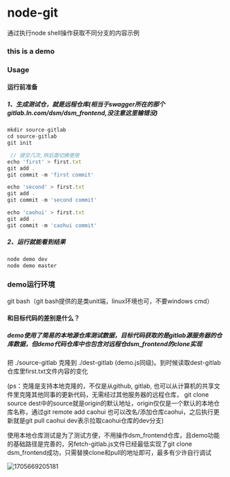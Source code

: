 # node-git
通过执行node shell操作获取不同分支的内容示例

###  this is a demo

### Usage

####  运行前准备

#####  1、生成测试仓，就是远程仓库(相当于swagger所在的那个gitlab.ln.com/dsm/dsm_frontend,没注意这里输错没)

```js
mkdir source-gitlab
cd source-gitlab
git init 

 // 提交几次,供后面切换使用 
echo 'first' > first.txt 
git add .
git commit -m 'first commit'

echo 'second' > first.txt
git add .
git commit -m 'second commit'

echo 'caohui' > first.txt 
git add .
git commit -m 'caohui commit'
```

##### 2、运行就能看到结果

```js
node demo dev
node demo master
```


###  demo运行环境
git bash（git bash提供的是类unit端，linux环境也可，不要windows cmd）


####   和目标代码的差别是什么？
#####  demo使用了简易的本地源仓库测试数据，目标代码获取的是gitlab源服务器的仓库数据，但demo代码仓库中也包含对远程仓dsm_frontend的clone实现

把 ./source-gitlab 克隆到 ./dest-gitlab (demo.js同级)。到时候读取dest-gitlab仓库里first.txt文件内容的变化

(ps：克隆是支持本地克隆的，不仅是从github, gitlab, 也可以从计算机的共享文件里克隆其他同事的更新代码，无需经过其他服务器的远程仓库， git clone source dest中的source就是origin的默认地址，origin仅仅是一个默认的本地仓库名称，通过git remote add caohui <repoUrl>也可以改名/添加仓库caohui，之后执行更新就是git pull caohui dev表示拉取caohui仓库的dev分支)

使用本地仓库测试是为了测试方便，不用操作dsm_frontend仓库，且demo功能的基础路径是完善的，另fetch-gitlab.js文件已经最低实现了git clone dsm_frontend成功，只需替换clone和pull的地址即可，最多有少许自行调试

![1705669205181](https://github.com/elisa-moon/node-git/assets/75383505/a6b37752-3bf7-4d13-934c-26c4335a9b5f)
